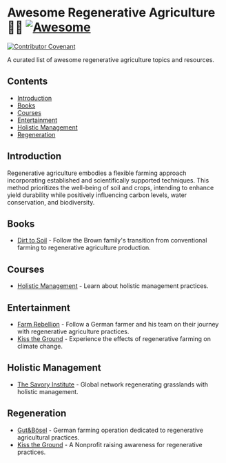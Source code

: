 # Awesome Regenerative Agriculture 🧑‍🌾 [![Awesome](https://awesome.re/badge.svg)](https://awesome.re)

[![Contributor Covenant](https://img.shields.io/badge/Contributor%20Covenant-2.1-4baaaa.svg)](CODE_OF_CONDUCT.md)

A curated list of awesome regenerative agriculture topics and resources.

## Contents

- [Introduction](#introduction)
- [Books](#books)
- [Courses](#courses)
- [Entertainment](#entertainment)
- [Holistic Management](#holistic-management)
- [Regeneration](#regeneration)

## Introduction

Regenerative agriculture embodies a flexible farming approach incorporating
established and scientifically supported techniques. This method prioritizes the
well-being of soil and crops, intending to enhance yield durability while
positively influencing carbon levels, water conservation, and biodiversity.

## Books

- [Dirt to Soil](https://www.goodreads.com/book/show/40125546-dirt-to-soil) - Follow
  the Brown family's transition from conventional farming to regenerative
  agriculture production.

## Courses

- [Holistic Management](https://savoryinstitute.teachable.com/courses) - Learn
  about holistic management practices.

## Entertainment

- [Farm Rebellion](https://www.imdb.com/title/tt27671935/) - Follow a German
  farmer and his team on their journey with regenerative agriculture practices.
- [Kiss the Ground](https://kissthegroundmovie.com/) - Experience the effects of
  regenerative farming on climate change.

## Holistic Management

- [The Savory Institute](https://savory.global/) - Global network regenerating
  grasslands with holistic management.

## Regeneration

- [Gut&Bösel](https://www.gutundboesel.org/en/) - German farming operation
  dedicated to regenerative agricultural practices.
- [Kiss the Ground](https://kisstheground.com/) - A Nonprofit raising awareness
  for regenerative practices.

